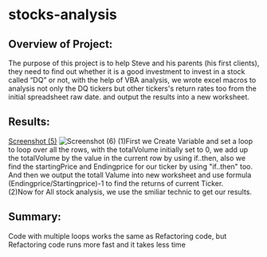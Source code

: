 # stocks-analysis
## Overview of Project: 
The purpose of this project is to help Steve and his parents (his first clients), they need to find out whether it is a good investment to invest in a stock called “DQ” or not, with the help of VBA analysis, we wrote excel macros to analysis not only the DQ tickers but other tickers's return rates too from the initial spreadsheet raw date. and output the results into a new worksheet. 
## Results: 
[Screenshot (5)](https://user-images.githubusercontent.com/100504550/156959674-13a50f3e-de33-4d53-95ab-1d42e1a545b6.png)
![Screenshot (6)](https://user-images.githubusercontent.com/100504550/156959677-dbd1c739-57d3-4147-b749-48e81dc87e4b.png)
(1)First we Create Variable and set a loop to loop over all the rows, with the totalVolume initially set to 0, we add up the totalVolume by the value in the current row by using if..then, also we find the startingPrice and Endingprice for our ticker by using "if..then" too. And then we output the totall Valume into new worksheet and use formula (Endingprice/Startingprice)-1 to find the returns of current Ticker.  
(2)Now for All stock analysis, we use the smiliar technic to get our results. 
## Summary: 
Code with multiple loops works the same as Refactoring code, but Refactoring code runs more fast and it takes less time
